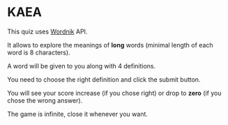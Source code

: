 # KAEA

This quiz uses [Wordnik](https://developer.wordnik.com/) API.

It allows to explore the meanings of **long** words (minimal length of each word is 8 characters).

A word will be given to you along with 4 definitions.

You need to choose the right definition and click the submit button.

You will see your score increase (if you chose right) or drop to **zero** (if you chose the wrong answer).

The game is infinite, close it whenever you want.
